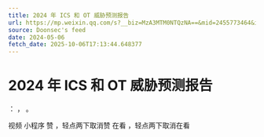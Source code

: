 ```yaml
---
title: 2024 年 ICS 和 OT 威胁预测报告
url: https://mp.weixin.qq.com/s?__biz=MzA3MTM0NTQzNA==&mid=2455773464&idx=1&sn=b6d6649c81e52611f9cb2f807eff27fc
source: Doonsec's feed
date: 2024-05-06
fetch_date: 2025-10-06T17:13:44.648377
---
```


# 2024 年 ICS 和 OT 威胁预测报告

：
，
。

视频
小程序
赞
，轻点两下取消赞
在看
，轻点两下取消在看